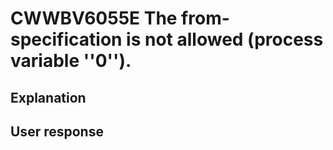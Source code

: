 # CWWBV6055E The from-specification is not allowed (process variable ''0'').

## Explanation

## User response